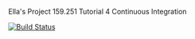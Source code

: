 Ella's Project
159.251 Tutorial 4
Continuous Integration

[![Build Status](https://travis-ci.org/ella-j/tut4.svg?branch=master)](https://travis-ci.org/ella-j/tut4)
